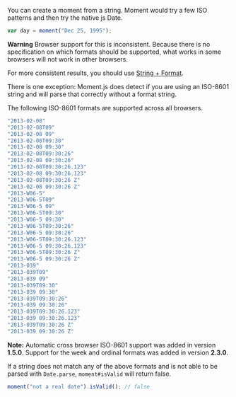 You can create a moment from a string. Moment would try a few ISO patterns and then try the native js Date.

```javascript
var day = moment("Dec 25, 1995");
```

**Warning** Browser support for this is inconsistent. Because there is no specification on which formats should be supported, what works in some browsers will not work in other browsers.

<!--
**Note**: This has been the source of a lot of confustion, because moments created via `Date` constructor don't support `isValid` and also work unreliably. So it would be soon deprecated. From version 2.6.0 there is a way to prevent Date constructor usage -- just set `moment.createFromInputFallback` to an empty function.
-->

For more consistent results, you should use [String + Format](#/parsing/string-format/).

There is one exception: Moment.js does detect if you are using an ISO-8601 string and will parse that correctly without a format string.

The following ISO-8601 formats are supported across all browsers.

```javascript
"2013-02-08"
"2013-02-08T09"
"2013-02-08 09"
"2013-02-08T09:30"
"2013-02-08 09:30"
"2013-02-08T09:30:26"
"2013-02-08 09:30:26"
"2013-02-08T09:30:26.123"
"2013-02-08 09:30:26.123"
"2013-02-08T09:30:26 Z"
"2013-02-08 09:30:26 Z"
"2013-W06-5"
"2013-W06-5T09"
"2013-W06-5 09"
"2013-W06-5T09:30"
"2013-W06-5 09:30"
"2013-W06-5T09:30:26"
"2013-W06-5 09:30:26"
"2013-W06-5T09:30:26.123"
"2013-W06-5 09:30:26.123"
"2013-W06-5T09:30:26 Z"
"2013-W06-5 09:30:26 Z"
"2013-039"
"2013-039T09"
"2013-039 09"
"2013-039T09:30"
"2013-039 09:30"
"2013-039T09:30:26"
"2013-039 09:30:26"
"2013-039T09:30:26.123"
"2013-039 09:30:26.123"
"2013-039T09:30:26 Z"
"2013-039 09:30:26 Z"
```

**Note:** Automatic cross browser ISO-8601 support was added in version **1.5.0**. Support for the week and ordinal formats was added in version **2.3.0**.

If a string does not match any of the above formats and is not able to be parsed with `Date.parse`, `moment#isValid` will return false.

```javascript
moment("not a real date").isValid(); // false
```

